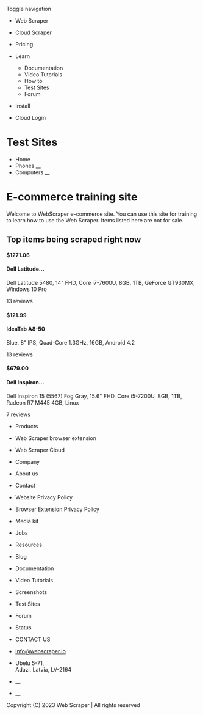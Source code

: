 Toggle navigation

  * Web Scraper

  * Cloud Scraper

  * Pricing

  * Learn

    * Documentation
    * Video Tutorials
    * How to
    * Test Sites
    * Forum
  * Install
  * Cloud Login

# Test Sites

  * Home
  * Phones __
  * Computers __

# E-commerce training site

Welcome to WebScraper e-commerce site. You can use this site for training to
learn how to use the Web Scraper. Items listed here are not for sale.

## Top items being scraped right now

#### $1271.06

####  Dell Latitude...

Dell Latitude 5480, 14" FHD, Core i7-7600U, 8GB, 1TB, GeForce GT930MX, Windows
10 Pro

13 reviews

#### $121.99

####  IdeaTab A8-50

Blue, 8" IPS, Quad-Core 1.3GHz, 16GB, Android 4.2

13 reviews

#### $679.00

####  Dell Inspiron...

Dell Inspiron 15 (5567) Fog Gray, 15.6" FHD, Core i5-7200U, 8GB, 1TB, Radeon
R7 M445 4GB, Linux

7 reviews

  * Products

  * Web Scraper browser extension
  * Web Scraper Cloud

  * Company

  * About us
  * Contact
  * Website Privacy Policy
  * Browser Extension Privacy Policy
  * Media kit
  * Jobs

  * Resources

  * Blog
  * Documentation
  * Video Tutorials
  * Screenshots
  * Test Sites
  * Forum
  * Status

  * CONTACT US

  * info@webscraper.io
  * Ubelu 5-71,  
Adazi, Latvia, LV-2164

  * __
  * __

Copyright (C) 2023 Web Scraper | All rights reserved


